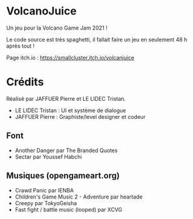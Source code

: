 # VolcanoJuice
Un jeu pour la Volcano Game Jam 2021 !

Le code source est très spaghetti, il fallait faire un jeu en seulement 48 h après tout !

Page itch.io : https://smallcluster.itch.io/volcanjuice

# Crédits

Réalisé par JAFFUER Pierre et LE LIDEC Tristan.

- LE LIDEC Tristan :  UI et système de dialogue
- JAFFUER Pierre :  Graphiste/level designer et codeur

## Font

- Another Danger par The Branded Quotes
- Sectar par Youssef Habchi

## Musiques (opengameart.org)

- Crawd Panic par IENBA
- Children's Game Music 2 - Adventure par heartade
- Creepy par TokyoGeisha
- Fast fight / battle music (looped) par XCVG
